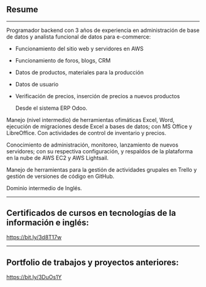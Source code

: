 # 
Resume
---
___
Programador backend con 3 años de experiencia en administración de base de datos y analista funcional de datos para e-commerce:
* Funcionamiento del sitio web y servidores en AWS
* Funcionamiento de foros, blogs, CRM
* Datos de productos, materiales para la producción
* Datos de usuario
* Verificación de precios, inserción de precios a nuevos productos

    Desde el sistema ERP Odoo.

Manejo (nivel intermedio) de herramientas ofimáticas Excel, Word, ejecución de migraciones desde Excel a bases de datos; con MS Office y LibreOffice.
Con actividades de control de inventario y precios.

Conocimiento de administración, monitoreo, lanzamiento de nuevos servidores; con su respectiva configuración, y respaldos de la plataforma en la nube de AWS EC2 y AWS Lightsail.

Manejo de herramientas para la gestión de actividades grupales en Trello y gestión de versiones de código en GitHub.

Dominio intermedio de Inglés.
___

Certificados de cursos en tecnologías de la información e inglés:
---
https://bit.ly/3d8T17w
___

Portfolio de trabajos y proyectos anteriores:
---
https://bit.ly/3DuOs1Y
